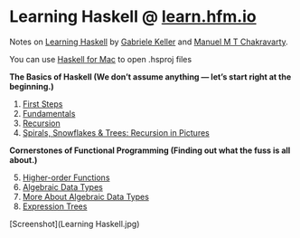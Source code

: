 # Learning Haskell @ [learn.hfm.io](http://learn.hfm.io/)

Notes on [Learning Haskell](http://learn.hfm.io/) by [Gabriele Keller](https://twitter.com/gckeller) and [Manuel M T Chakravarty](https://twitter.com/TacticalGrace).

You can use [Haskell for Mac](http://haskellformac.com/) to open .hsproj files

**The Basics of Haskell (We don’t assume anything — let’s start right at the beginning.)**

1. [First Steps](http://learn.hfm.io/first_steps.html)
2. [Fundamentals](http://learn.hfm.io/fundamentals.html)
3. [Recursion](http://learn.hfm.io/recursion.html)
4. [Spirals, Snowflakes & Trees: Recursion in Pictures](http://learn.hfm.io/fractals.html)
 

**Cornerstones of Functional Programming (Finding out what the fuss is all about.)**

5. [Higher-order Functions](http://learn.hfm.io/higher_order.html)
6. [Algebraic Data Types](http://learn.hfm.io/datatypes.html)
7. [More About Algebraic Data Types](http://learn.hfm.io/recursive_datatypes.html)
8. [Expression Trees](http://learn.hfm.io/expressions.html)

[Screenshot](Learning Haskell.jpg)